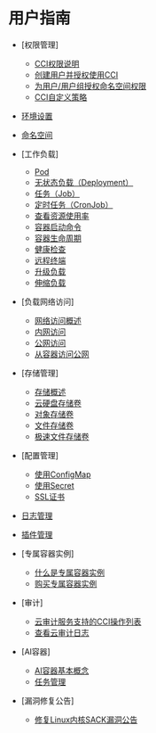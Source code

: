 # 用户指南

-   [权限管理]
    -   [CCI权限说明](CCI权限说明.md)
    -   [创建用户并授权使用CCI](创建用户并授权使用CCI.md)
    -   [为用户/用户组授权命名空间权限](为用户-用户组授权命名空间权限.md)
    -   [CCI自定义策略](CCI自定义策略.md)

-   [环境设置](环境设置.md)
-   [命名空间](命名空间.md)
-   [工作负载]
    -   [Pod](Pod.md)
    -   [无状态负载（Deployment）](无状态负载（Deployment）.md)
    -   [任务（Job）](任务（Job）.md)
    -   [定时任务（CronJob）](定时任务（CronJob）.md)
    -   [查看资源使用率](查看资源使用率.md)
    -   [容器启动命令](容器启动命令.md)
    -   [容器生命周期](容器生命周期.md)
    -   [健康检查](健康检查.md)
    -   [远程终端](远程终端.md)
    -   [升级负载](升级负载.md)
    -   [伸缩负载](伸缩负载.md)

-   [负载网络访问]
    -   [网络访问概述](网络访问概述.md)
    -   [内网访问](内网访问.md)
    -   [公网访问](公网访问.md)
    -   [从容器访问公网](从容器访问公网.md)

-   [存储管理]
    -   [存储概述](存储概述.md)
    -   [云硬盘存储卷](云硬盘存储卷.md)
    -   [对象存储卷](对象存储卷.md)
    -   [文件存储卷](文件存储卷.md)
    -   [极速文件存储卷](极速文件存储卷.md)

-   [配置管理]
    -   [使用ConfigMap](使用ConfigMap.md)
    -   [使用Secret](使用Secret.md)
    -   [SSL证书](SSL证书.md)

-   [日志管理](日志管理.md)
-   [插件管理](插件管理.md)
-   [专属容器实例]
    -   [什么是专属容器实例](什么是专属容器实例.md)
    -   [购买专属容器实例](购买专属容器实例.md)

-   [审计]
    -   [云审计服务支持的CCI操作列表](云审计服务支持的CCI操作列表.md)
    -   [查看云审计日志](查看云审计日志.md)

-   [AI容器]
    -   [AI容器基本概念](AI容器基本概念.md)
    -   [任务管理](任务管理.md)

-   [漏洞修复公告]
    -   [修复Linux内核SACK漏洞公告](修复Linux内核SACK漏洞公告.md)



